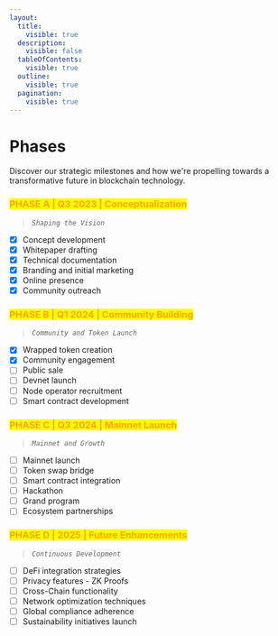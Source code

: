 ```yaml
---
layout:
  title:
    visible: true
  description:
    visible: false
  tableOfContents:
    visible: true
  outline:
    visible: true
  pagination:
    visible: true
---
```


# Phases

Discover our strategic milestones and how we're propelling towards a transformative future in blockchain technology.

### <mark style="color:orange;">PHASE A | Q3 2023 | Conceptualization</mark>

> _`Shaping the Vision`_

* [x] Concept development
* [x] Whitepaper drafting
* [x] Technical documentation
* [x] Branding and initial marketing
* [x] Online presence
* [x] Community outreach

### <mark style="color:orange;">PHASE B | Q1 2024 | Community Building</mark>

> _`Community and Token Launch`_

* [x] Wrapped token creation
* [x] Community engagement
* [ ] Public sale
* [ ] Devnet launch
* [ ] Node operator recruitment
* [ ] Smart contract development

### <mark style="color:orange;">PHASE C | Q3 2024 | Mainnet Launch</mark>

> _`Mainnet and Growth`_

* [ ] Mainnet launch
* [ ] Token swap bridge
* [ ] Smart contract integration
* [ ] Hackathon
* [ ] Grand program
* [ ] Ecosystem partnerships

### <mark style="color:orange;">PHASE D | 2025 | Future Enhancements</mark>

> _`Continuous Development`_

* [ ] DeFi integration strategies
* [ ] Privacy features - ZK Proofs
* [ ] Cross-Chain functionality
* [ ] Network optimization techniques
* [ ] Global compliance adherence
* [ ] Sustainability initiatives launch
